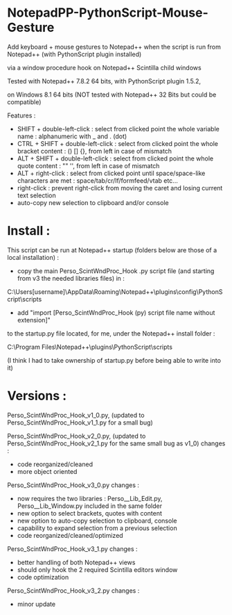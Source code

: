 # NotepadPP-PythonScript-Mouse-Gesture

Add keyboard + mouse gestures to Notepad++ when the script is run from Notepad++ (with PythonScript plugin installed)

via a window procedure hook on Notepad++ Scintilla child windows


Tested with Notepad++ 7.8.2 64 bits, with PythonScript plugin 1.5.2,

on Windows 8.1 64 bits (NOT tested with Notepad++ 32 Bits but could be compatible)


Features :
  * SHIFT + double-left-click        : select from clicked point the whole variable name : alphanumeric with _ and . (dot)
  * CTRL + SHIFT + double-left-click : select from clicked point the whole bracket content : () [] {}, from left in case of mismatch
  * ALT + SHIFT + double-left-click  : select from clicked point the whole quote content : "" '', from left in case of mismatch
  * ALT + right-click                : select from clicked point until space/space-like characters are met : space/tab/cr/lf/formfeed/vtab etc...
  * right-click                      : prevent right-click from moving the caret and losing current text selection
  * auto-copy new selection to clipboard and/or console


# Install :

This script can be run at Notepad++ startup (folders below are those of a local installation) : 

* copy the main Perso_ScintWndProc_Hook .py script file (and starting from v3 the needed libraries files) in :

C:\Users\[username]\AppData\Roaming\Notepad++\plugins\config\PythonScript\scripts

* add "import [Perso_ScintWndProc_Hook (py) script file name without extension]"

to the startup.py file located, for me, under the Notepad++ install folder :

C:\Program Files\Notepad++\plugins\PythonScript\scripts

(I think I had to take ownership of startup.py before being able to write into it)


# Versions :

Perso_ScintWndProc_Hook_v1_0.py, (updated to Perso_ScintWndProc_Hook_v1_1.py for a small bug)

Perso_ScintWndProc_Hook_v2_0.py, (updated to Perso_ScintWndProc_Hook_v2_1.py for the same small bug as v1_0)
changes :
* code reorganized/cleaned
* more object oriented

Perso_ScintWndProc_Hook_v3_0.py
changes :
* now requires the two libraries : Perso__Lib_Edit.py, Perso__Lib_Window.py included in the same folder
* new option to select brackets, quotes with content
* new option to auto-copy selection to clipboard, console
* capability to expand selection from a previous selection
* code reorganized/cleaned/optimized

Perso_ScintWndProc_Hook_v3_1.py
changes :
* better handling of both Notepad++ views
* should only hook the 2 required Scintilla editors window
* code optimization

Perso_ScintWndProc_Hook_v3_2.py
changes :
* minor update
